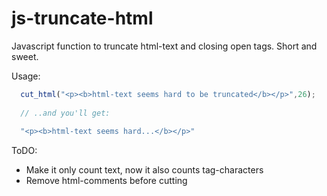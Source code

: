 # js-truncate-html
Javascript function to truncate html-text and closing open tags. Short and sweet.

Usage:
```javascript
  cut_html("<p><b>html-text seems hard to be truncated</b></p>",26);
  
  // ..and you'll get:
  
  "<p><b>html-text seems hard...</b></p>"
```

ToDO:
- Make it only count text, now it also counts tag-characters
- Remove html-comments before cutting
